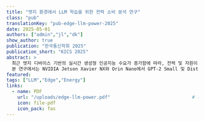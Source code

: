 ```yaml
---
title: "엣지 환경에서 LLM 학습을 위한 전력 소비 분석 연구"
class: "pub"
translationKey: "pub-edge-llm-power-2025"
date: 2025-05-01
authors: ["admin","jl","dk"]
show_author: true
publication: "한국통신학회 2025"
publication_short: "KICS 2025"
abstract: >
  최근 엣지 디바이스 기반의 실시간 생성형 인공지능 수요가 증가함에 따라, 전력 및 자원이 제한된 환경에서의 온디바이스 파인튜닝 기술이 주목받고있다.
  본 연구에서는 NVIDIA Jetson Xavier NX와 Orin Nano에서 GPT-2 Small 및 DistilGPT2 모델의 학습을 수행하고, 소요 시간과 에너지소비를측정·분석하였다. 실험 결과는 엣지 환경에서의 에너지 효율적인 LLM 배포 프레임워크 설계에 기여할 수 있을 것으로 기대된다.
featured:
tags: ["LLM","Edge","Energy"]
links:
  - name: PDF
    url: "/uploads/edge-llm-power.pdf"                              # 추후 업로드 경로
    icon: file-pdf
    icon_pack: fas
---
```

